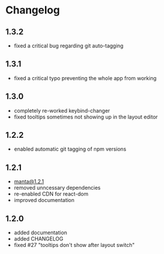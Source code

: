 # Changelog

## 1.3.2
- fixed a critical bug regarding git auto-tagging

## 1.3.1
- fixed a critical typo preventing the whole app from working

## 1.3.0
- completely re-worked keybind-changer
- fixed tooltips sometimes not showing up in the layout editor

## 1.2.2
- enabled automatic git tagging of npm versions

## 1.2.1
- manta@1.2.1
- removed unncessary dependencies
- re-enabled CDN for react-dom
- improved documentation

## 1.2.0
- added documentation
- added CHANGELOG
- fixed #27 "tooltips don't show after layout switch"
